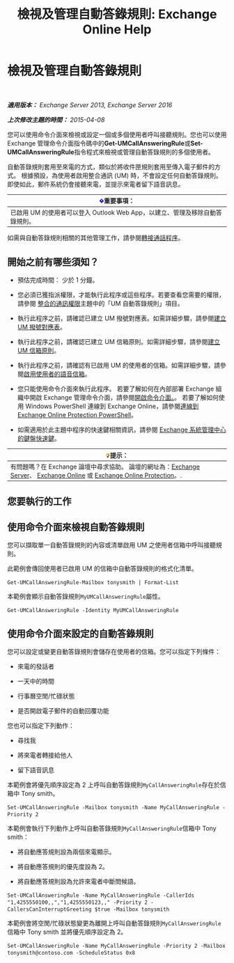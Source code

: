 ﻿---
title: '檢視及管理自動答錄規則: Exchange Online Help'
TOCTitle: 檢視及管理自動答錄規則
ms:assetid: de6d9fa1-7878-49a9-bddb-e3317d94f4d8
ms:mtpsurl: https://technet.microsoft.com/zh-tw/library/Dn140251(v=EXCHG.150)
ms:contentKeyID: 54652569
ms.date: 05/23/2018
mtps_version: v=EXCHG.150
ms.translationtype: MT
---

# 檢視及管理自動答錄規則

 

_**適用版本：** Exchange Server 2013, Exchange Server 2016_

_**上次修改主題的時間：** 2015-04-08_

您可以使用命令介面來檢視或設定一個或多個使用者呼叫接聽規則。您也可以使用 Exchange 管理命令介面指令碼中的**Get-UMCallAnsweringRule**或**Set-UMCallAnsweringRule**指令程式來檢視或管理自動答錄規則的多個使用者。

自動答錄規則套用至來電的方式，類似於將收件匣規則套用至傳入電子郵件的方式。 根據預設，為使用者啟用整合通訊 (UM) 時，不會設定任何自動答錄規則。 即使如此，郵件系統仍會接聽來電，並提示來電者留下語音訊息。

<table>
<thead>
<tr class="header">
<th><img src="images/Bb124558.important(EXCHG.150).gif" title="重要事項" alt="重要事項" />重要事項：</th>
</tr>
</thead>
<tbody>
<tr class="odd">
<td>已啟用 UM 的使用者可以登入 Outlook Web App，以建立、管理及移除自動答錄規則。</td>
</tr>
</tbody>
</table>


如需與自動答錄規則相關的其他管理工作，請參閱[轉接通話程序](forwarding-calls-procedures-exchange-2013-help.md)。

## 開始之前有哪些須知？

  - 預估完成時間： 少於 1 分鐘。

  - 您必須已獲指派權限，才能執行此程序或這些程序。若要查看您需要的權限，請參閱 [整合的通訊權限](unified-messaging-permissions-exchange-2013-help.md)主題中的「UM 自動答錄規則」項目。

  - 執行此程序之前，請確認已建立 UM 撥號對應表。如需詳細步驟，請參閱[建立 UM 撥號對應表](create-a-um-dial-plan-exchange-2013-help.md)。

  - 執行此程序之前，請確認已建立 UM 信箱原則。如需詳細步驟，請參閱[建立 UM 信箱原則](create-a-um-mailbox-policy-exchange-2013-help.md)。

  - 執行此程序之前，請確認有已啟用 UM 的使用者的信箱。如需詳細步驟，請參閱[啟用使用者的語音信箱](enable-a-user-for-voice-mail-exchange-2013-help.md)。

  - 您只能使用命令介面來執行此程序。 若要了解如何在內部部署 Exchange 組織中開啟 Exchange 管理命令介面，請參閱[開啟命令介面。](https://technet.microsoft.com/zh-tw/library/dd638134\(v=exchg.150\))。 若要了解如何使用 Windows PowerShell 連線到 Exchange Online，請參閱[連線到 Exchange Online Protection PowerShell](https://go.microsoft.com/fwlink/p/?linkid=396554)。

  - 如需適用於此主題中程序的快速鍵相關資訊，請參閱 [Exchange 系統管理中心的鍵盤快速鍵](keyboard-shortcuts-in-the-exchange-admin-center-exchange-online-protection-help.md)。

<table>
<thead>
<tr class="header">
<th><img src="images/Bb124558.tip(EXCHG.150).gif" title="提示" alt="提示" />提示：</th>
</tr>
</thead>
<tbody>
<tr class="odd">
<td>有問題嗎？在 Exchange 論壇中尋求協助。 論壇的網址為：<a href="https://go.microsoft.com/fwlink/p/?linkid=60612">Exchange Server</a>、 <a href="https://go.microsoft.com/fwlink/p/?linkid=267542">Exchange Online</a> 或 <a href="https://go.microsoft.com/fwlink/p/?linkid=285351">Exchange Online Protection</a>。.</td>
</tr>
</tbody>
</table>


## 您要執行的工作

## 使用命令介面來檢視自動答錄規則

您可以擷取單一自動答錄規則的內容或清單啟用 UM 之使用者信箱中呼叫接聽規則。

此範例會傳回使用者已啟用 UM 的信箱中自動答錄規則的格式化清單。

    Get-UMCallAnsweringRule-Mailbox tonysmith | Format-List

本範例會顯示自動答錄規則`MyUMCallAnsweringRule`屬性。

    Get-UMCallAnsweringRule -Identity MyUMCallAnsweringRule

## 使用命令介面來設定的自動答錄規則

您可以設定或變更自動答錄規則會儲存在使用者的信箱。您可以指定下列條件：

  - 來電的發話者

  - 一天中的時間

  - 行事曆空閒/忙碌狀態

  - 是否開啟電子郵件的自動回覆功能

您也可以指定下列動作：

  - 尋找我

  - 將來電者轉接給他人

  - 留下語音訊息

本範例會將優先順序設定為 2 上呼叫自動答錄規則`MyCallAnsweringRule`存在於信箱中 Tony smith。

    Set-UMCallAnsweringRule -Mailbox tonysmith -Name MyCallAnsweringRule -Priority 2

本範例會執行下列動作上呼叫自動答錄規則`MyCallAnsweringRule`信箱中 Tony smith：

  - 將自動應答規則設為兩個來電顯示。

  - 將自動應答規則的優先度設為 2。

  - 將自動應答規則設為允許來電者中斷問候語。

<!-- end list -->

    Set-UMCallAnsweringRule -Name MyCallAnsweringRule -CallerIds "1,4255550100,,","1,4255550123,," -Priority 2 -CallersCanInterruptGreeting $true -Mailbox tonysmith

本範例會將空閒/忙碌狀態變更為離開上呼叫自動答錄規則`MyCallAnsweringRule`信箱中 Tony smith 並將優先順序設定為 2。

    Set-UMCallAnsweringRule -Name MyCallAnsweringRule -Priority 2 -Mailbox tonysmith@contoso.com -ScheduleStatus 0x8

